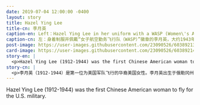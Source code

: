 ```yaml
---
date: 2019-07-04 12:00:00 -0400
layout: story
title: Hazel Ying Lee
title-cn: 李月英
caption-en: Left：Hazel Ying Lee in her uniform with a WASP (Women\'s Airforce Service Pilot) pin, ca. 1943; Right：Hazel Ying<br>Lee (R) with fellow pilot Virginia Wong, ca. 1932, Courtesy of Frances M. Tong, Museum of Chinese in American<br>(MOCA) Hazel Ying Lee & Frances M. Tong Collection
caption-cn: 左：身着制服并佩戴“女子航空勤务飞行队（WASP）”徽章的李月英，大约1943年；右：李月英（右）和飞行员<br>Virginia Wong，大约1932年，Frances M. Tong捐赠，美国华人博物馆（MOCA）馆藏
post-image: https://user-images.githubusercontent.com/23090526/60389213-db300600-9a8b-11e9-932c-40775d0c8bb7.jpg
card-image: https://user-images.githubusercontent.com/23090526/60389214-dc613300-9a8b-11e9-9b18-58f06996895d.jpg
story-en: |
  <p>Hazel Ying Lee (1912-1944) was the first Chinese American woman to fly for the U.S. military. Born in Portland, Oregon, Lee’s unquenchable thirst for flight began at age 19, when she first rode in a friend’s plane at an airshow. Within a year, she became one of the first Chinese American women to earn a pilot’s license, despite prevailing sexist and anti-Chinese norms. When Japan invaded China in 1933, Lee moved to China to join the Chinese Air Force but was rejected as a female pilot and forced into desk jobs there and upon her return to the States. But in 1943, Lee became one of the first women and one of two Chinese American women (alongside Maggie Gee) to join the groundbreaking Women’s Airforce Service Pilots (WASP) program. While a part of the U.S. military during WWII, the WASPs were classified as civilians and not allowed to see combat, receive military benefits, or be buried in military funerals. Still, they flew critical, dangerous missions as they ferried new aircraft across the States and troubleshot malfunctions straight off the assembly line. Lee also became one of 132 female pilots trained to “fly pursuit,” or fast, high-powered fighters. Lee died in a crash due to control tower error at 32 years old, less than a month before the end of the WASP program. Throughout her career, Lee’s friends and colleagues would describe her as a “calm and fearless,” teaching them about Chinese culture without ever considering her race or gender as she destroyed historical barriers in the pursuit of her dreams. In 1977, the WASP pilots were finally recognized with military status. MOCA’s Hazel Ying Lee & Frances M. Tong Collection, donated by Hazel’s sister Frances M. Tong and filmmaker Alan H. Rosenberg, includes original personal photographs, family letters, documents, newspaper articles, and memorabilia.</p>
story-cn: |
  <p>李月英（1912-1944）是第一位为美国军队飞行的华裔美国女性。李月英出生于俄勒冈州波特兰市，19岁的她开始无法压抑对飞行的渴望，当时她参加航空展，第一次坐在朋友的飞机中。在一年之内，她不顾当时盛行的性别歧视和反华风潮，成为第一批获得飞行员执照的华裔美国女性之一。1933年日本入侵中国时，李月英前往中国想要加入中国空军，但却因为是女性而被拒绝了，她被迫在那做一些文书工作直到她回到美国。在1943年，李月英成为了第一批女飞行员，并作为仅有的两名华裔美国女飞行员（还有一位是朱美娇Maggie Gee）加入了一项新的美国女子航空勤务飞行队（WASP）计划。二战期间，尽管女子航空勤务飞行队也是美军的一部分，但是她们却被列为老百姓，不被允许参加战斗，获得军队福利或者被埋葬在军队墓地。尽管如此，当她们运送新飞机穿越美国，并在流水线上直接解决棘手的故障时，她们仍然执行着关键而危险的任务。李月英还成为132名接受过“飞行追击”，或者驾驶快速、高能力战斗机训练的女飞行员之一。在女子航空勤务飞行队（WASP）项目结束前不到一个月，32岁的李月英死于一次由控制塔的失误导致的事故。在她的整个职业生涯中，她的朋友和同事都把她描述成一个“冷静而无畏”的人，她教授给他们中国文化，却从不曾局限于自己的种族和性别，她在追求个人梦想的过程中勇于打破历史的藩篱。1977年，女子航空勤务飞行队的飞行员最终被承认其军人身份。MOCA的李月英和Frances M. Tong系列收藏由李月英的妹妹Frances M. Tong和电影制作人Alan H. Rosenberg捐赠，其中包括了原版个人照片、家族信件、文件、报纸文章和纪念品等。</p>
---
```

Hazel Ying Lee (1912-1944) was the first Chinese American woman to fly for the U.S. military.

